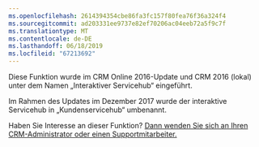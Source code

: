 ```yaml
---
ms.openlocfilehash: 2614394354cbe86fa3fc157f80fea76f36a324f4
ms.sourcegitcommit: ad203331ee9737e82ef70206ac04eeb72a5f9c7f
ms.translationtype: MT
ms.contentlocale: de-DE
ms.lasthandoff: 06/18/2019
ms.locfileid: "67213692"
---
```

Diese Funktion wurde im CRM Online 2016-Update und CRM 2016 (lokal) unter dem Namen „Interaktiver Servicehub“ eingeführt. 

Im Rahmen des Updates im Dezember 2017 wurde der interaktive Servicehub in „Kundenservicehub“ umbenannt.
  
Haben Sie Interesse an dieser Funktion? [Dann wenden Sie sich an Ihren CRM-Administrator oder einen Supportmitarbeiter.](../basics/find-administrator-support.md)